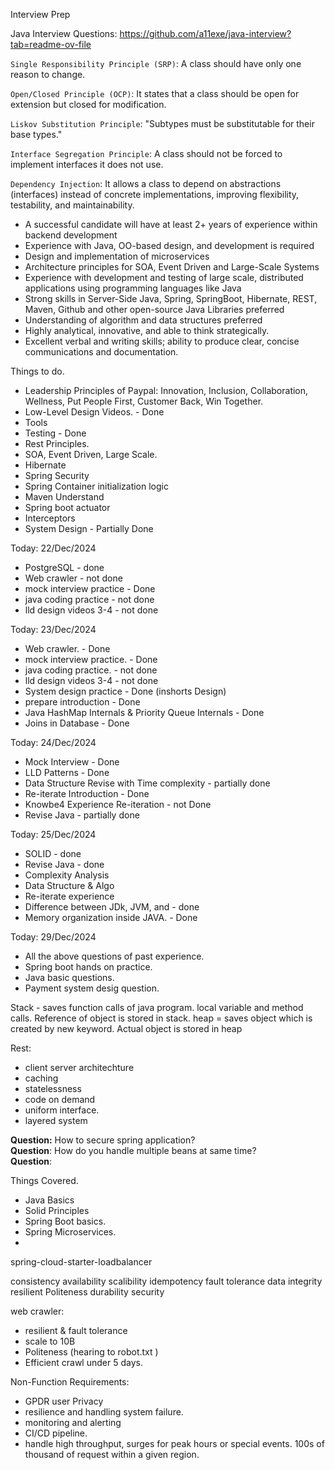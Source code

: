 Interview Prep

Java Interview Questions:
https://github.com/a11exe/java-interview?tab=readme-ov-file


`Single Responsibility Principle (SRP)`: A class should have only one reason to change.

`Open/Closed Principle (OCP)`: It states that a class should be open for extension but closed for modification. 

`Liskov Substitution Principle`: "Subtypes must be substitutable for their base types."

`Interface Segregation Principle`: A class should not be forced to implement interfaces it does not use.

`Dependency Injection`: It allows a class to depend on abstractions (interfaces) instead of concrete implementations, improving flexibility, testability, and maintainability.


* A successful candidate will have at least 2+ years of experience within backend development
* Experience with Java, OO-based design, and development is required
* Design and implementation of microservices
* Architecture principles for SOA, Event Driven and Large-Scale Systems
* Experience with development and testing of large scale, distributed applications using programming languages like Java
* Strong skills in Server-Side Java, Spring, SpringBoot, Hibernate, REST, Maven, Github and other open-source Java Libraries preferred
* Understanding of algorithm and data structures preferred
* Highly analytical, innovative, and able to think strategically.
* Excellent verbal and writing skills; ability to produce clear, concise communications and documentation.

Things to do.
-   Leadership Principles of Paypal: Innovation, Inclusion, Collaboration, Wellness, Put People First, Customer Back, Win Together.
-   Low-Level Design Videos.  - Done
-   Tools  
-   Testing - Done
-   Rest Principles.   
-   SOA, Event Driven, Large Scale. 
-   Hibernate  
-   Spring Security  
-   Spring Container initialization logic  
-   Maven Understand  
-   Spring boot actuator
-   Interceptors  
-   System Design - Partially Done


Today: 22/Dec/2024
- PostgreSQL - done
- Web crawler - not done
- mock interview practice - Done
- java coding practice - not done
- lld design videos 3-4 - not done


Today: 23/Dec/2024
- Web crawler. - Done
- mock interview practice. - Done 
- java coding practice. - not done
- lld design videos 3-4 - not done
- System design practice - Done (inshorts Design)
- prepare introduction - Done 
- Java HashMap Internals & Priority Queue Internals - Done
- Joins in Database - Done


Today: 24/Dec/2024
- Mock Interview - Done
- LLD Patterns - Done
- Data Structure Revise with Time complexity - partially done
- Re-iterate Introduction - Done
- Knowbe4 Experience Re-iteration - not Done
- Revise Java - partially done


Today: 25/Dec/2024
- SOLID - done
- Revise Java - done
- Complexity Analysis
- Data Structure & Algo
- Re-iterate experience
- Difference between JDk, JVM, and  - done
- Memory organization inside JAVA. - Done

Today: 29/Dec/2024
- All the above questions of past experience.
- Spring boot hands on practice.
- Java basic questions.
- Payment system desig question.


Stack - saves function calls of java program. local variable and method calls.
        Reference of object is stored in stack.
heap = saves object which is created by new keyword. Actual object is stored in heap



Rest:
- client server architechture
- caching
- statelessness
- code on demand
- uniform interface.
- layered system



**Question:** How to secure spring application?  
**Question**: How do you handle multiple beans at same time?  
**Question**: 

Things Covered.
-   Java Basics  
-   Solid Principles   
-   Spring Boot basics.  
-   Spring Microservices.  
-   

spring-cloud-starter-loadbalancer



consistency
availability
scalibility
idempotency
fault tolerance
data integrity
resilient
Politeness
durability
security

web crawler:
- resilient & fault tolerance
- scale to 10B
- Politeness (hearing to robot.txt )
- Efficient crawl under 5 days.

Non-Function Requirements:
- GPDR user Privacy
- resilience and handling system failure.
- monitoring and alerting 
- CI/CD pipeline.
- handle high throughput, surges for peak hours or special events. 100s of thousand of request within a given region.

